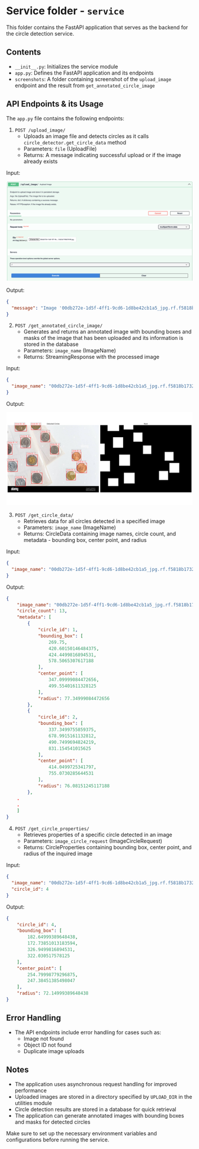 # Service folder - `service`

This folder contains the FastAPI application that serves as the backend for the circle detection service.

## Contents

- `__init__.py`: Initializes the service module
- `app.py`: Defines the FastAPI application and its endpoints
- `screenshots`: A folder containing screenshot of the `upload_image` endpoint and the result from `get_annotated_circle_image`

## API Endpoints & its Usage

The `app.py` file contains the following endpoints:

1. `POST /upload_image/`
   - Uploads an image file and detects circles as it calls `circle_detector.get_circle_data` method
   - Parameters: `file` (UploadFile)
   - Returns: A message indicating successful upload or if the image already exists

Input:

![Input](screenshots/1.png)

Output:

```json
{
  "message": "Image '00db272e-1d5f-4ff1-9cd6-1d8be42cb1a5_jpg.rf.f5818b173262a6f187db2af748531648.jpg' uploaded successfully."
}
```

2. `POST /get_annotated_circle_image/`
   - Generates and returns an annotated image with bounding boxes and masks of the image that has been uploaded and its information is stored in the database
   - Parameters: `image_name` (ImageName)
   - Returns: StreamingResponse with the processed image

Input:

```json
{
  "image_name": "00db272e-1d5f-4ff1-9cd6-1d8be42cb1a5_jpg.rf.f5818b173262a6f187db2af748531648.jpg"
}
```

Output:

![Input](screenshots/2.png)

3. `POST /get_circle_data/`
   - Retrieves data for all circles detected in a specified image
   - Parameters: `image_name` (ImageName)
   - Returns: CircleData containing image names, circle count, and metadata - bounding box, center point, and radius

Input:

```json
{
  "image_name": "00db272e-1d5f-4ff1-9cd6-1d8be42cb1a5_jpg.rf.f5818b173262a6f187db2af748531648.jpg"
}
```

Output:

```json
{
    "image_name": "00db272e-1d5f-4ff1-9cd6-1d8be42cb1a5_jpg.rf.f5818b173262a6f187db2af748531648.jpg",
    "circle_count": 13,
    "metadata": [
        {
            "circle_id": 1,
            "bounding_box": [
                269.75,
                420.60150146484375,
                424.4499816894531,
                578.5065307617188
            ],
            "center_point": [
                347.09999084472656,
                499.55401611328125
            ],
            "radius": 77.34999084472656
        },
        {
            "circle_id": 2,
            "bounding_box": [
                337.3499755859375,
                678.9915161132812,
                490.7499694824219,
                831.154541015625
            ],
            "center_point": [
                414.0499725341797,
                755.0730285644531
            ],
            "radius": 76.08151245117188
        },
    .
    .
    ]
}
```

4. `POST /get_circle_properties/`
   - Retrieves properties of a specific circle detected in an image
   - Parameters: `image_circle_request` (ImageCircleRequest)
   - Returns: CircleProperties containing bounding box, center point, and radius of the inquired image

Input:
```json
{
  "image_name": "00db272e-1d5f-4ff1-9cd6-1d8be42cb1a5_jpg.rf.f5818b173262a6f187db2af748531648.jpg",
  "circle_id": 4
}
```

Output:
```json
{
    "circle_id": 4,
    "bounding_box": [
        182.64999389648438,
        172.73851013183594,
        326.9499816894531,
        322.030517578125
    ],
    "center_point": [
        254.79998779296875,
        247.38451385498047
    ],
    "radius": 72.14999389648438
}
```

## Error Handling

- The API endpoints include error handling for cases such as:
  - Image not found
  - Object ID not found
  - Duplicate image uploads

## Notes

- The application uses asynchronous request handling for improved performance
- Uploaded images are stored in a directory specified by `UPLOAD_DIR` in the utilities module
- Circle detection results are stored in a database for quick retrieval
- The application can generate annotated images with bounding boxes and masks for detected circles

Make sure to set up the necessary environment variables and configurations before running the service.